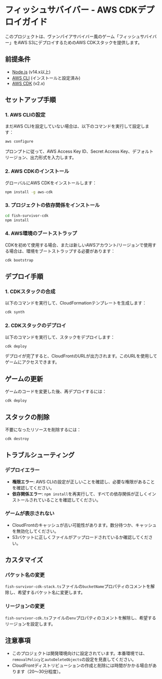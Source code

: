 # フィッシュサバイバー - AWS CDKデプロイガイド

このプロジェクトは、ヴァンパイアサバイバー風のゲーム「フィッシュサバイバー」をAWS S3にデプロイするためのAWS CDKスタックを提供します。

## 前提条件

- [Node.js](https://nodejs.org/) (v14.x以上)
- [AWS CLI](https://aws.amazon.com/cli/) (インストールと設定済み)
- [AWS CDK](https://aws.amazon.com/cdk/) (v2.x)

## セットアップ手順

### 1. AWS CLIの設定

まだAWS CLIを設定していない場合は、以下のコマンドを実行して設定します：

```bash
aws configure
```

プロンプトに従って、AWS Access Key ID、Secret Access Key、デフォルトリージョン、出力形式を入力します。

### 2. AWS CDKのインストール

グローバルにAWS CDKをインストールします：

```bash
npm install -g aws-cdk
```

### 3. プロジェクトの依存関係をインストール

```bash
cd fish-survivor-cdk
npm install
```

### 4. AWS環境のブートストラップ

CDKを初めて使用する場合、または新しいAWSアカウント/リージョンで使用する場合は、環境をブートストラップする必要があります：

```bash
cdk bootstrap
```

## デプロイ手順

### 1. CDKスタックの合成

以下のコマンドを実行して、CloudFormationテンプレートを生成します：

```bash
cdk synth
```

### 2. CDKスタックのデプロイ

以下のコマンドを実行して、スタックをデプロイします：

```bash
cdk deploy
```

デプロイが完了すると、CloudFrontのURLが出力されます。このURLを使用してゲームにアクセスできます。

## ゲームの更新

ゲームのコードを変更した後、再デプロイするには：

```bash
cdk deploy
```

## スタックの削除

不要になったリソースを削除するには：

```bash
cdk destroy
```

## トラブルシューティング

### デプロイエラー

- **権限エラー**: AWS CLIの設定が正しいことを確認し、必要な権限があることを確認してください。
- **依存関係エラー**: `npm install`を再実行して、すべての依存関係が正しくインストールされていることを確認してください。

### ゲームが表示されない

- CloudFrontのキャッシュが古い可能性があります。数分待つか、キャッシュを無効化してください。
- S3バケットに正しくファイルがアップロードされているか確認してください。

## カスタマイズ

### バケット名の変更

`fish-survivor-cdk-stack.ts`ファイルの`bucketName`プロパティのコメントを解除し、希望するバケット名に変更します。

### リージョンの変更

`fish-survivor-cdk.ts`ファイルの`env`プロパティのコメントを解除し、希望するリージョンを設定します。

## 注意事項

- このプロジェクトは開発環境向けに設定されています。本番環境では、`removalPolicy`と`autoDeleteObjects`の設定を見直してください。
- CloudFrontディストリビューションの作成と削除には時間がかかる場合があります（20〜30分程度）。